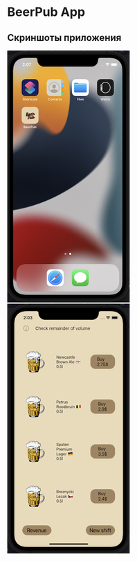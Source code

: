 #  BeerPub App

## Скриншоты приложения

![appicon](https://github.com/samoilovVad/BeerPub/blob/master/BeerPub/View/Assets.xcassets/Screenshot1.imageset/Screenshot%202022-08-21%20at%2014.07.14.png)![image](https://github.com/samoilovVad/BeerPub/blob/master/BeerPub/View/Assets.xcassets/Screenshot2.imageset/Screenshot%202022-08-21%20at%2014.03.08.png)
